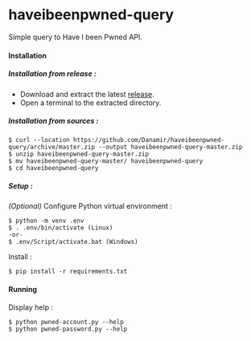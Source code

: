 # haveibeenpwned-query
Simple query to Have I been Pwned API.

#### Installation

##### Installation from release :
 - Download and extract the latest [release](https://github.com/Danamir/haveibeenpwned-query/releases). 
 - Open a terminal to the extracted directory.

##### Installation from sources :
```shell
$ curl --location https://github.com/Danamir/haveibeenpwned-query/archive/master.zip --output haveibeenpwned-query-master.zip
$ unzip haveibeenpwned-query-master.zip
$ mv haveibeenpwned-query-master/ haveibeenpwned-query
$ cd haveibeenpwned-query
```

##### Setup :
_(Optional)_ Configure Python virtual environment :
```shell
$ python -m venv .env
$ . .env/bin/activate (Linux) 
-or-
$ .env/Script/activate.bat (Windows)
```

Install :
```shell
$ pip install -r requirements.txt
```

#### Running

Display help :
```shell
$ python pwned-account.py --help
$ python pwned-password.py --help
```
